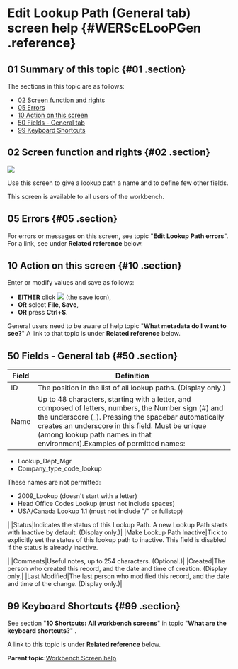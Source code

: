 # Edit Lookup Path \(General tab\) screen help {#WERScELooPGen .reference}

## 01 Summary of this topic {#01 .section}

The sections in this topic are as follows:

-   [02 Screen function and rights](WERScELooPGen.md#02)
-   [05 Errors](WERScELooPGen.md#05)
-   [10 Action on this screen](WERScELooPGen.md#10)
-   [50 Fields - General tab](WERScELooPGen.md#50)
-   [99 Keyboard Shortcuts](WERScELooPGen.md#99)

## 02 Screen function and rights {#02 .section}

![](images/Edit_Lookup_Path_1_General_01.gif)

Use this screen to give a lookup path a name and to define few other fields.

This screen is available to all users of the workbench.

## 05 Errors {#05 .section}

For errors or messages on this screen, see topic "**Edit Lookup Path errors**". For a link, see under **Related reference** below.

## 10 Action on this screen {#10 .section}

Enter or modify values and save as follows:

-   **EITHER** click ![](images/Icon_Save_03.GIF) \(the save icon\),
-   **OR** select **File, Save**,
-   **OR** press **Ctrl+S**.

General users need to be aware of help topic "**What metadata do I want to see?**" A link to that topic is under **Related reference** below.

## 50 Fields - General tab {#50 .section}

|Field|Definition|
|-----|----------|
|ID|The position in the list of all lookup paths. \(Display only.\)|
|Name|Up to 48 characters, starting with a letter, and composed of letters, numbers, the Number sign \(\#\) and the underscore \(\_\). Pressing the spacebar automatically creates an underscore in this field. Must be unique \(among lookup path names in that environment\).Examples of permitted names:

-   Lookup\_Dept\_Mgr
-   Company\_type\_code\_lookup

These names are not permitted:

-   2009\_Lookup \(doesn't start with a letter\)
-   Head Office Codes Lookup \(must not include spaces\)
-   USA/Canada Lookup 1.1 \(must not include "/" or fullstop\)

|
|Status|Indicates the status of this Lookup Path. A new Lookup Path starts with Inactive by default. \(Display only.\)|
|Make Lookup Path Inactive|Tick to explicitly set the status of this lookup path to inactive. This field is disabled if the status is already inactive.

|
|Comments|Useful notes, up to 254 characters. \(Optional.\)|
|Created|The person who created this record, and the date and time of creation. \(Display only.|
|Last Modified|The last person who modified this record, and the date and time of the change. \(Display only.\)|

## 99 Keyboard Shortcuts {#99 .section}

See section "**10 Shortcuts: All workbench screens**" in topic "**What are the keyboard shortcuts?**" .

A link to this topic is under **Related reference** below.

**Parent topic:**[Workbench Screen help](../html/AAR586WEScreens.md)

